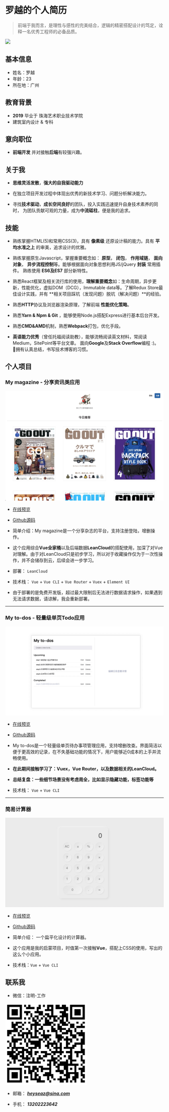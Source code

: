 # 罗越的个人简历

> 前端于我而言，是理性与感性的完美结合，逻辑的精密搭配设计的笃定，诠释一名优秀工程师的必备品质。

![](http://om8hmotom.bkt.clouddn.com/2017-06-08-github_avatar-1.png)

## 基本信息
- 姓名：罗越
- 年龄：23
- 所在地：广州


## 教育背景
- **2019** 毕业于 珠海艺术职业技术学院      
- 建筑室内设计 & 专科

## 意向职位
- **前端开发** 并对接触**后端**有较强兴趣。

## 关于我
- **思维灵活发散**，**强大的自我驱动能力**

- 在独立项目开发过程中体现出优秀的新技术学习、问题分析解决能力。 

- 寻找**技术驱动**，**成长空间良好**的团队，投入实践迅速提升自身技术素养的同时， 
为团队贡献可观的力量，成为**中流砥柱**，便是我的追求。

## 技能
- 熟练掌握HTML(5)和常用CSS(3)，具有 **像素级** 还原设计稿的能力。具有 **平均水准之上** 的审美，追求设计的优雅。

- 熟练掌握原生Javascript，掌握重要概念如： **原型**， **闭包**， **作用域链**， **面向对象**， **异步流程控制**等。能够根据面向对象思想利用JS/jQuery **封装** 常用插件。 熟练使用 **ES6及ES7** 部分新特性。

- 熟悉React框架及相关流行库的使用，**理解重要概念**如：生命周期，异步更新，性能优化，虚拟DOM（DCG），Immutable data等。了解Redux Store最佳设计实践，并有 **相关项目踩坑（发现问题）脱坑（解决问题）**的经验。

- 熟悉**HTTP**协议及浏览器渲染原理，了解前端 **性能优化策略**。

- 熟悉**Yarn & Npm & Git** ，能够使用Node.js搭配Express进行基本后台开发。

- 熟悉**CMD&AMD**机制，熟悉**Webpack**打包，优化手段。

- **英语能力优秀**（曾任托福阅读助教），能够流畅阅读英文材料，常阅读Medium，SitePoint等平台文章。 面向**Google**及**Stack Overflow**编程 :)。 拥有认真总结，书写技术博客的习惯。


## 个人项目

### My magazine - 分享资讯类应用

![](https://raw.githubusercontent.com/yooabe/vue-magazine/master/demo.jpg)

- [在线预览](http://yooabe.gitee.io/vue-magazine/)

- [Github源码](https://github.com/yooabe/vue-magazine)

- 简单介绍：My magazine是一个分享杂志的平台，支持注册登陆，增删操作。

- 这个应用综合**Vue全家桶**以及后端数据**LeanCloud**的搭配使用，加深了对Vue对理解。由于对LeanCloud只是初步学习，所以对于收藏操作仅为于一次性操作，并不会储存到云，后续会进一步学习。

- 部署： `LeanCloud`

- 技术栈： `Vue` + `Vue CLI` + `Vue Router` + `Vuex` + `Element UI`

- 由于部署的是免费开发版，超过最大限制后无法进行数据请求操作，如果遇到无法请求数据，请谅解，我会重新部署。

--- 
### My to-dos - 轻量级单页Todo应用

![](https://raw.githubusercontent.com/yooabe/vue-todolist/master/demo.jpg)

- [在线预览](https://yooabe.github.io/vue-todolist/index.html)

- [Github源码](https://github.com/yooabe/vue-todolist)

- My to-dos是一个轻量级单页待办事项管理应用，支持增删改查。界面简洁以便于更高效的记录，在不失基础功能的情况下，用户能够近0成本的上手并流畅使用。

- **在此期间接触学习了：Vuex，Vue Router，以及数据相关的LeanCloud。**

- **总结复盘：一些细节场景没有考虑周全，比如显示隐藏功能，标签功能等**

- 技术栈： `Vue` + `Vue CLI`


---

### 简易计算器

![](https://raw.githubusercontent.com/yooabe/vue-calculator/master/demo.jpg)

- [在线预览](https://yooabe.github.io/vue-calculator/index.html)

- [Github源码](https://github.com/yooabe/vue-calculator)

- 简单介绍： 一个扁平化设计的计算器。

- 这个应用是我的启蒙项目，时值第一次接触**Vue**，搭配上CSS的使用，写出的这么个小应用。

- 技术栈：`Vue` + `Vue CLI`


## 联系我
- 微信：注明-工作

![](https://raw.githubusercontent.com/yooabe/Resume/master/WeChat.png)

- 邮箱： ***heyseaz@sina.com***

- 手机： ***13202223642***